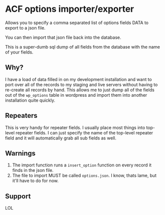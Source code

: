 # ACF options importer/exporter

Allows you to specify a comma separated list of options fields DATA to export to a json file.

You can then import that json file back into the database.

This is a super-dumb sql dump of all fields from the database with the name of your fields.

## Why?

I have a load of data filled in on my development installation and want to port over all of the
records to my staging and live servers without having to re-create all records by hand. This
allows me to just dump all of the fields out of the `wp_options` table in wordpress and import
them into another installation quite quickly.

## Repeaters

This is very handy for repeater fields. I usually place most things into top-level repeater fields. 
I can just specify the name of the top-level repeater field and it will automatically grab all
sub fields as well.


## Warnings

1. The import function runs a `insert_option` function on every record it finds in the json file.
2. The file to import MUST be called `options.json`. I know, thats lame, but it'll have to do for now.

## Support

LOL